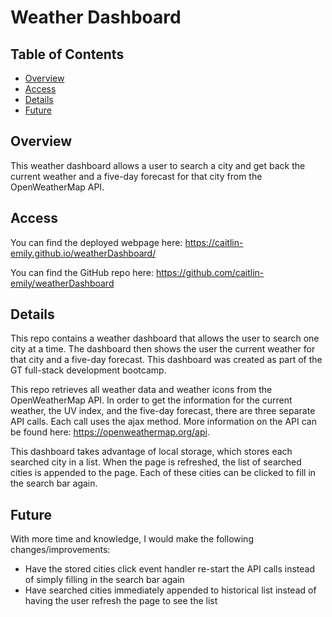 # Weather Dashboard

## Table of Contents 

* [Overview](#Overview)
* [Access](#Access)
* [Details](#Details)
* [Future](#Future)


## Overview

This weather dashboard allows a user to search a city and get back the current weather and a five-day forecast for that city from the OpenWeatherMap API. 

## Access

You can find the deployed webpage here: https://caitlin-emily.github.io/weatherDashboard/

You can find the GitHub repo here: https://github.com/caitlin-emily/weatherDashboard

## Details

This repo contains a weather dashboard that allows the user to search one city at a time. The dashboard then shows the user the current weather for that city and a five-day forecast. This dashboard was created as part of the GT full-stack development bootcamp.

This repo retrieves all weather data and weather icons from the OpenWeatherMap API. In order to get the information for the current weather, the UV index, and the five-day forecast, there are three separate API calls. Each call uses the ajax method. More information on the API can be found here: https://openweathermap.org/api. 

This dashboard takes advantage of local storage, which stores each searched city in a list. When the page is refreshed, the list of searched cities is appended to the page. Each of these cities can be clicked to fill in the  search bar again. 

## Future

With more time and knowledge, I would make the following changes/improvements:

* Have the stored cities click event handler re-start the API calls instead of simply filling in the search bar again
* Have searched cities immediately appended to historical list instead of having the user refresh the page to see the list